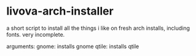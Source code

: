 # livova-arch-installer
a short script to install all the things i like on fresh arch installs, including fonts. very incomplete.

arguments:
  gnome: installs gnome
  qtile: installs qtile
